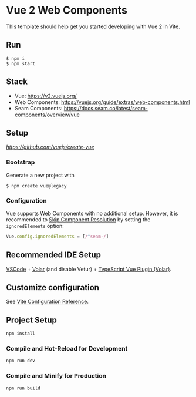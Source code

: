 # Vue 2 Web Components

This template should help get you started developing with Vue 2 in Vite.

## Run

```
$ npm i
$ npm start
```

## Stack

- Vue: https://v2.vuejs.org/
- Web Components: https://vuejs.org/guide/extras/web-components.html
- Seam Components: https://docs.seam.co/latest/seam-components/overview/vue

## Setup

_https://github.com/vuejs/create-vue_

### Bootstrap

Generate a new project with

```
$ npm create vue@legacy
```

### Configuration

Vue supports Web Components with no additional setup.
However, it is recommended to
[Skip Component Resolution](https://vuejs.org/guide/extras/web-components.html#using-custom-elements-in-vue)
by setting the `ignoredElements` option:

```js
Vue.config.ignoredElements = [/^seam-/]
```

## Recommended IDE Setup

[VSCode](https://code.visualstudio.com/) + [Volar](https://marketplace.visualstudio.com/items?itemName=Vue.volar) (and disable Vetur) + [TypeScript Vue Plugin (Volar)](https://marketplace.visualstudio.com/items?itemName=Vue.vscode-typescript-vue-plugin).

## Customize configuration

See [Vite Configuration Reference](https://vitejs.dev/config/).

## Project Setup

```sh
npm install
```

### Compile and Hot-Reload for Development

```sh
npm run dev
```

### Compile and Minify for Production

```sh
npm run build
```
